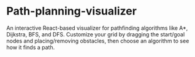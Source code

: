 # Path-planning-visualizer
An interactive React-based visualizer for pathfinding algorithms like A*, Dijkstra, BFS, and DFS. Customize your grid by dragging the start/goal nodes and placing/removing obstacles, then choose an algorithm to see how it finds a path.
